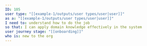 ```yaml
---
ID: 105
user type: "[[example-1/outputs/user types/user|user]]"
as a: "[[example-1/outputs/user types/user|user]]"
I need to: understand how to do the job
so that: I can apply domain knowledge effectively in the system
user journey stage: "[[onboarding]]"
who is: new to the org
---
```

